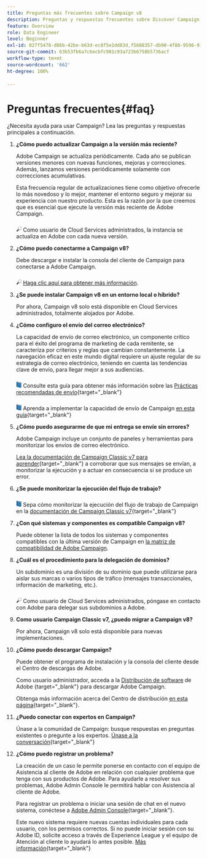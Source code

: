 ```yaml
---
title: Preguntas más frecuentes sobre Campaign v8
description: Preguntas y respuestas frecuentes sobre Discover Campaign
feature: Overview
role: Data Engineer
level: Beginner
exl-id: 027f5478-d86b-42be-b63d-ec8f5e1dd83d,f5688357-db90-4f88-9596-91e9d0a20d75
source-git-commit: 63b53fb6a7c6ecbfc981c93a723b6758b5736acf
workflow-type: tm+mt
source-wordcount: '662'
ht-degree: 100%

---
```


# Preguntas frecuentes{#faq}

¿Necesita ayuda para usar Campaign? Lea las preguntas y respuestas principales a continuación.

1. **¿Cómo puedo actualizar Campaign a la versión más reciente?**

   Adobe Campaign se actualiza periódicamente. Cada año se publican versiones menores con nuevas funciones, mejoras y correcciones. Además, lanzamos versiones periódicamente solamente con correcciones acumulativas.

   Esta frecuencia regular de actualizaciones tiene como objetivo ofrecerle lo más novedoso y lo mejor, mantener el entorno seguro y mejorar su experiencia con nuestro producto. Esta es la razón por la que creemos que es esencial que ejecute la versión más reciente de Adobe Campaign.

   ![](../assets/do-not-localize/speech.png)  Como usuario de Cloud Services administrados, la instancia se actualiza en Adobe con cada nueva versión.

1. **¿Cómo puedo conectarme a Campaign v8?**

   Debe descargar e instalar la consola del cliente de Campaign para conectarse a Adobe Campaign.

   ![](../assets/do-not-localize/glass.png) [Haga clic aquí para obtener más información](connect.md).

1. **¿Se puede instalar Campaign v8 en un entorno local o híbrido?**

   Por ahora, Campaign v8 solo está disponible en Cloud Services administrados, totalmente alojados por Adobe.

1. **¿Cómo configuro el envío del correo electrónico?**

   La capacidad de envío de correo electrónico, un componente crítico para el éxito del programa de marketing de cada remitente, se caracteriza por criterios y reglas que cambian constantemente. La navegación eficaz en este mundo digital requiere un ajuste regular de su estrategia de correo electrónico, teniendo en cuenta las tendencias clave de envío, para llegar mejor a sus audiencias.

   ![](../assets/do-not-localize/book.png) Consulte esta guía para obtener más información sobre las [Prácticas recomendadas de envío](https://experienceleague.adobe.com/docs/deliverability-learn/deliverability-best-practice-guide/introduction.html?lang=es){target=&quot;_blank&quot;}

   ![](../assets/do-not-localize/book.png) Aprenda a implementar la capacidad de envío de Campaign [en esta guía](https://experienceleague.adobe.com/docs/deliverability-learn/deliverability-best-practice-guide/additional-resources/general-resources.html?lang=es){target=&quot;_blank&quot;}

1. **¿Cómo puedo asegurarme de que mi entrega se envíe sin errores?**

   Adobe Campaign incluye un conjunto de paneles y herramientas para monitorizar los envíos de correo electrónico.

   [Lea la documentación de Campaign Classic v7 para aprender](https://experienceleague.adobe.com/docs/campaign-classic/using/sending-messages/monitoring-deliveries/about-delivery-monitoring.html?lang=es){target=&quot;_blank&quot;} a corroborar que sus mensajes se envían, a monitorizar la ejecución y a actuar en consecuencia si se produce un error.

1. **¿Se puede monitorizar la ejecución del flujo de trabajo?**

   ![](../assets/do-not-localize/book.png) Sepa cómo monitorizar la ejecución del flujo de trabajo de Campaign en la [documentación de Campaign Classic v7](https://experienceleague.adobe.com/docs/campaign-classic/using/automating-with-workflows/executing-a-workflow/starting-a-workflow.html?lang=es){target=&quot;_blank&quot;}

1. **¿Con qué sistemas y componentes es compatible Campaign v8?**

   Puede obtener la lista de todos los sistemas y componentes compatibles con la última versión de Campaign en [la matriz de compatibilidad de Adobe Campaign](compatibility-matrix.md).

1. **¿Cuál es el procedimiento para la delegación de dominios?**

   Un subdominio es una división de su dominio que puede utilizarse para aislar sus marcas o varios tipos de tráfico (mensajes transaccionales, información de marketing, etc.).

   ![](../assets/do-not-localize/speech.png)  Como usuario de Cloud Services administrados, póngase en contacto con  Adobe para delegar sus subdominios a Adobe.

1. **Como usuario Campaign Classic v7, ¿puedo migrar a Campaign v8?**

   Por ahora, Campaign v8 solo está disponible para nuevas implementaciones.

1. **¿Cómo puedo descargar Campaign?**

   Puede obtener el programa de instalación y la consola del cliente desde el Centro de descargas de Adobe.

   Como usuario administrador, acceda a la [Distribución de software](https://experience.adobe.com/#/downloads/content/software-distribution/es/campaign.html) de Adobe {target=&quot;_blank&quot;} para descargar Adobe Campaign.

   Obtenga más información acerca del Centro de distribución [en esta página](https://experienceleague.adobe.com/docs/experience-cloud/software-distribution/home.html?lang=es){target=&quot;_blank&quot;}.

1. **¿Puedo conectar con expertos en Campaign?**

   Únase a la comunidad de Campaign: busque respuestas en preguntas existentes o pregunte a los expertos. [Únase a la conversación](https://experienceleaguecommunities.adobe.com/t5/adobe-campaign-classic/ct-p/adobe-campaign-classic-community){target=&quot;_blank&quot;}


1. **¿Cómo puedo registrar un problema?**

   La creación de un caso le permite ponerse en contacto con el equipo de Asistencia al cliente de Adobe en relación con cualquier problema que tenga con sus productos de Adobe. Para ayudarle a resolver sus problemas, Adobe Admin Console le permitirá hablar con Asistencia al cliente de Adobe.

   Para registrar un problema o iniciar una sesión de chat en el nuevo sistema, conéctese a [Adobe Admin Console](https://adminConsole.adobe.com/overview){target=&quot;_blank&quot;}.

   Este nuevo sistema requiere nuevas cuentas individuales para cada usuario, con los permisos correctos. Si no puede iniciar sesión con su Adobe ID, solicite acceso a través de Experience League y el equipo de Atención al cliente lo ayudará lo antes posible. [Más información](https://helpx.adobe.com/es/enterprise/admin-guide.html/enterprise/using/support-for-experience-cloud.ug.html){target=&quot;_blank&quot;}
